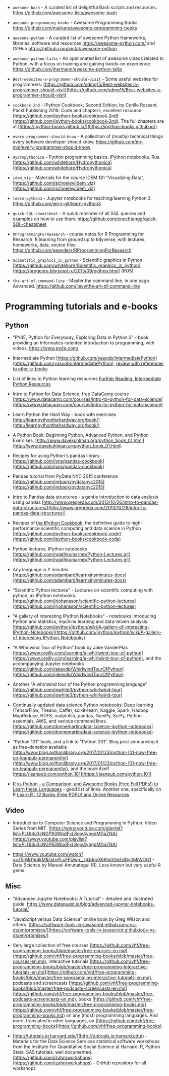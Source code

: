 - `awesome-bash` - A curated list of delightful Bash scripts and resources. https://github.com/awesome-lists/awesome-bash

- `awesome-programming-books` - Awesome Programming Books. https://github.com/majikarp/awesome-programming-books
- `awesome-python` - A curated list of awesome Python frameworks, libraries, software and resources https://awesome-python.com/ and GitHub https://github.com/vinta/awesome-python

- `awesome-python-talks` - An opinionated list of awesome videos related to Python, with a focus on training and gaining hands-on experience. https://github.com/jhermann/awesome-python-talks

- `Best-websites-a-programmer-should-visit` - Some useful websites for programmers. [https://github.com/sdmg15/Best-websites-a-programmer-should-visit](https://github.com/sdmg15/Best-websites-a-programmer-should-visit)

- `cookbook-2nd` - IPython Cookbook, Second Edition, by Cyrille Rossant, Packt Publishing 2018. Code and chapters, excellent resource. [https://github.com/ipython-books/cookbook-2nd](https://github.com/ipython-books/cookbook-2nd). The full chapters are at [https://ipython-books.github.io/](https://ipython-books.github.io/)

- `every-programmer-should-know` - A collection of (mostly) technical things every software developer should know, https://github.com/mr-mig/every-programmer-should-know

- `Hydropythonica` - Python programming basics. iPython notebooks. Rus. [https://github.com/whitehorn/Hydropythonica](https://github.com/whitehorn/Hydropythonica)

- `idem_viz` - Materials for the course IDEM 181 "Visualizing Data", [https://github.com/jschoeley/idem_viz](https://github.com/jschoeley/idem_viz)

- `learn-python3` - Jupyter notebooks for teaching/learning Python 3. https://github.com/jerry-git/learn-python3

- `quick-SQL-cheatsheet` - A quick reminder of all SQL queries and examples on how to use them. https://github.com/enochtangg/quick-SQL-cheatsheet

- `RProgrammingForResearch` - course notes for R Programming for Research. R learning from ground up to tidyverse, with lectures, homeworks, data, source files. https://github.com/geanders/RProgrammingForResearch

- `Scientific_graphics_in_python` - Scientific graphics in Python. [https://github.com/whitehorn/Scientific_graphics_in_python](https://progeoru.blogspot.ru/2015/09/python.html) (RUS)

- `the-art-of-command-line` - Master the command line, in one page. Advanced. https://github.com/jlevy/the-art-of-command-line


# Programming tutorials and e-books

## Python

- "PY4E, Python for Everybody, Exploring Data In Python 3" - book providing an Informatics-oriented introduction to programming, with videos, https://www.py4e.com/

- Intermediate Python [https://github.com/yasoob/intermediatePython](https://github.com/yasoob/intermediatePython), [review with references to other e-books](http://www.blog.pythonlibrary.org/2015/09/02/ebook-review-intermediate-python/)
- List of links to Python learning resources [Further Reading: Intermediate Python Resources](http://inventwithpython.com/blog/2015/09/01/further-reading-intermediate-python-resources/)
- Intro to Python for Data Science, free DataCamp course [https://www.datacamp.com/courses/intro-to-python-for-data-science](https://www.datacamp.com/courses/intro-to-python-for-data-science)
- Learn Python the Hard Way - book with exercises [http://learnpythonthehardway.org/book/](http://learnpythonthehardway.org/book/)
- A Python Book: Beginning Python, Advanced Python, and Python Exercises, [http://www.davekuhlman.org/python_book_01.html](http://www.davekuhlman.org/python_book_01.html)

- Recipes for using Python's pandas library [https://github.com/jvns/pandas-cookbook](https://github.com/jvns/pandas-cookbook)
- Pandas tutorial from PyData NYC 2015 conference [https://github.com/jreback/pydatanyc2015](https://github.com/jreback/pydatanyc2015)
- Intro to Pandas data structures - a gentle introduction to data analysis using pandas [http://www.gregreda.com/2013/10/26/intro-to-pandas-data-structures/](http://www.gregreda.com/2013/10/26/intro-to-pandas-data-structures/)

- Recipes of [the IPython Cookbook](http://ipython-books.github.io/cookbook/), the definitive guide to high-performance scientific computing and data science in Python [https://github.com/ipython-books/cookbook-code](https://github.com/ipython-books/cookbook-code)
- Python lectures, IPython notebooks [https://github.com/rajathkumarmp/Python-Lectures.git](https://github.com/rajathkumarmp/Python-Lectures.git)

- Any language in Y minutes [https://github.com/adambard/learnxinyminutes-docs](https://github.com/adambard/learnxinyminutes-docs)

- "Scientific Python lectures" - Lectures on scientific computing with python, as IPython notebooks. [https://github.com/jrjohansson/scientific-python-lectures](https://github.com/jrjohansson/scientific-python-lectures)

- "A gallery of interesting IPython Notebooks" - notebooks introducing Python and statistics, machine learning and data-driven analysis. [https://github.com/ipython/ipython/wiki/A-gallery-of-interesting-IPython-Notebooks](https://github.com/ipython/ipython/wiki/A-gallery-of-interesting-IPython-Notebooks)

- "A Whirlwind Tour of Python" book by Jake VanderPlas [https://www.oreilly.com/learning/a-whirlwind-tour-of-python](https://www.oreilly.com/learning/a-whirlwind-tour-of-python), and the accompanying Jupyter notebooks [https://github.com/jakevdp/WhirlwindTourOfPython](https://github.com/jakevdp/WhirlwindTourOfPython)

- Another "A whirlwind tour of the Python programming language" [https://github.com/jpwhite3/python-whirlwind-tour](https://github.com/jpwhite3/python-whirlwind-tour)

- Continually updated data science Python notebooks: Deep learning (TensorFlow, Theano, Caffe), scikit-learn, Kaggle, Spark, Hadoop MapReduce, HDFS, matplotlib, pandas, NumPy, SciPy, Python essentials, AWS, and various command lines. [https://github.com/donnemartin/data-science-ipython-notebooks](https://github.com/donnemartin/data-science-ipython-notebooks)

- "Python 101" book, and a link to "Python 201". Blog post announcing it as free-donation available [http://www.blog.pythonlibrary.org/2017/01/23/python-101-now-free-on-leanpub-permanently/](http://www.blog.pythonlibrary.org/2017/01/23/python-101-now-free-on-leanpub-permanently/), and the book itself [https://leanpub.com/python_101](https://leanpub.com/python_101)

- [R vs Python – a Comparison, and Awesome Books (Free Full PDFs!) to Learn these Languages](http://ucanalytics.com/blogs/r-vs-python-comparison-and-awsome-books-free-pdfs-to-learn-them/) - good list of links. Another one, specifically on R [Learn R : 12 Books (Free PDFs!) and Online Resources](http://ucanalytics.com/blogs/learn-r-12-books-and-online-resources/)

## Video

- Introduction to Computer Science and Programming in Python. Video Series from MIT. [https://www.youtube.com/playlist?list=PLUl4u3cNGP63WbdFxL8giv4yhgdMGaZNA](https://www.youtube.com/playlist?list=PLUl4u3cNGP63WbdFxL8giv4yhgdMGaZNA)

- https://www.youtube.com/watch?v=Z5rMrI1e4kM&list=PLuFFQwn__hQddxX6RhiGGeEdDy0MjWOO1 - Data Science by Manuel Amunategui (R). Less known but very useful R gems.

## Misc

- "Advanced Jupyter Notebooks: A Tutorial" - detailed and illustrated guide. https://www.dataquest.io/blog/advanced-jupyter-notebooks-tutorial/

- "JavaScript versus Data Science" online book by Greg Wilson and others. [https://software-tools-in-javascript.github.io/js-vs-ds/en/promises/](https://software-tools-in-javascript.github.io/js-vs-ds/en/promises/)

- Very large collection of free courses [https://github.com/vhf/free-programming-books/blob/master/free-courses-en.md](https://github.com/vhf/free-programming-books/blob/master/free-courses-en.md), interactive tutorials [https://github.com/vhf/free-programming-books/blob/master/free-programming-interactive-tutorials-en.md](https://github.com/vhf/free-programming-books/blob/master/free-programming-interactive-tutorials-en.md), podcasts and screencasts [https://github.com/vhf/free-programming-books/blob/master/free-podcasts-screencasts-en.md](https://github.com/vhf/free-programming-books/blob/master/free-podcasts-screencasts-en.md), books [https://github.com/vhf/free-programming-books/blob/master/free-programming-books.md](https://github.com/vhf/free-programming-books/blob/master/free-programming-books.md) on any (most) programming languages. And more, translated in other languages, on [https://github.com/vhf/free-programming-books](https://github.com/vhf/free-programming-books)

- [http://tutorials.iq.harvard.edu/](http://tutorials.iq.harvard.edu/) - Materials for the Data Science Services statistical software workshops from the Institute For Quantitative Social Science at Harvard. R, Python Stata, SAS tutorials, well documented. [https://github.com/izahn/workshops](https://github.com/izahn/workshops) - GitHub repository for all workshops




